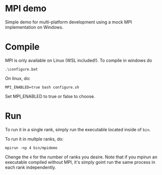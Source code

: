# MPI demo
Simple demo for multi-platform development using a mock MPI implementation on Windows.

# Compile
MPI is only available on Linux (WSL included!). To compile in windows do
```
.\configure.bat
```
On linux, do:
```
MPI_ENABLED=true bash configure.sh
```
Set MPI_ENABLED to true or false to choose.

# Run
To run it in a single rank, simply run the executable located inside of `bin`.

To run it in multple ranks, do:
```
mpirun -np 4 bin/mpidemo
```
Chenge the `4` for the number of ranks you desire. Note that if you mpirun an executable compiled without MPI, it's simply goint run the same process in each rank independently.